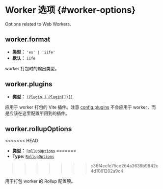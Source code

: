 # Worker 选项 {#worker-options}

Options related to Web Workers.

## worker.format

- **类型：** `'es' | 'iife'`
- **默认：** `iife`

worker 打包时的输出类型。

## worker.plugins

- **类型：** [`(Plugin | Plugin[])[]`](./shared-options#plugins)

应用于 worker 打包的 Vite 插件。注意 [config.plugins](./shared-options#plugins) 不会应用于 worker，而是应该在这里配置所用到的插件。

## worker.rollupOptions

<<<<<<< HEAD
- **类型：** [`RollupOptions`](https://rollupjs.org/guide/en/#big-list-of-options)
=======
- **Type:** [`RollupOptions`](https://rollupjs.org/configuration-options/)
>>>>>>> c36f4ccfe75ce264a3636b9842c4d1061202a9c4

用于打包 worker 的 Rollup 配置项。
